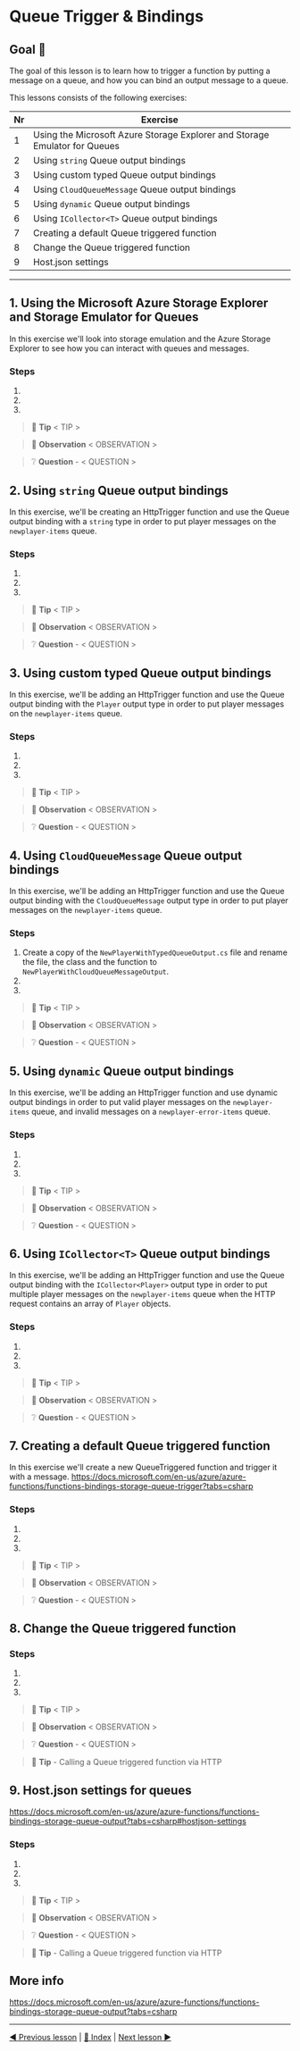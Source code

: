 # Queue Trigger & Bindings

## Goal 🎯

The goal of this lesson is to learn how to trigger a function by putting a message on a queue, and how you can bind an output message to a queue.

This lessons consists of the following exercises:

|Nr|Exercise
|-|-
|1|Using the Microsoft Azure Storage Explorer and Storage Emulator for Queues
|2|Using `string` Queue output bindings
|3|Using custom typed Queue output bindings
|4|Using `CloudQueueMessage` Queue output bindings
|5|Using `dynamic` Queue output bindings
|6|Using `ICollector<T>` Queue output bindings
|7|Creating a default Queue triggered function
|8|Change the Queue triggered function
|9|Host.json settings

---

## 1. Using the Microsoft Azure Storage Explorer and Storage Emulator for Queues

In this exercise we'll look into storage emulation and the Azure Storage Explorer to see how you can interact with queues and messages.

### Steps

1.
2.
3.

> 📝 __Tip__ < TIP >

> 🔎 __Observation__ < OBSERVATION >

> ❔ __Question__ - < QUESTION >

## 2. Using `string` Queue output bindings

In this exercise, we'll be creating an HttpTrigger function and use the Queue output binding with a `string` type in order to put player messages on the `newplayer-items` queue.

### Steps

1.
2.
3.

> 📝 __Tip__ < TIP >

> 🔎 __Observation__ < OBSERVATION >

> ❔ __Question__ - < QUESTION >

## 3. Using custom typed Queue output bindings

In this exercise, we'll be adding an HttpTrigger function and use the Queue output binding with the `Player` output type in order to put player messages on the `newplayer-items` queue.

### Steps

1.
2.
3.

> 📝 __Tip__ < TIP >

> 🔎 __Observation__ < OBSERVATION >

> ❔ __Question__ - < QUESTION >

## 4. Using `CloudQueueMessage` Queue output bindings

In this exercise, we'll be adding an HttpTrigger function and use the Queue output binding with the `CloudQueueMessage` output type in order to put player messages on the `newplayer-items` queue.

### Steps

1. Create a copy of the `NewPlayerWithTypedQueueOutput.cs` file and rename the file, the class and the function to `NewPlayerWithCloudQueueMessageOutput`.
2. 
3. 

> 📝 __Tip__ < TIP >

> 🔎 __Observation__ < OBSERVATION >

> ❔ __Question__ - < QUESTION >

## 5. Using `dynamic` Queue output bindings

In this exercise, we'll be adding an HttpTrigger function and use dynamic output bindings in order to put valid player messages on the `newplayer-items` queue, and invalid messages on a `newplayer-error-items` queue.

### Steps

1.
2.
3.

> 📝 __Tip__ < TIP >

> 🔎 __Observation__ < OBSERVATION >

> ❔ __Question__ - < QUESTION >

## 6. Using `ICollector<T>` Queue output bindings

In this exercise, we'll be adding an HttpTrigger function and use the Queue output binding with the `ICollector<Player>` output type in order to put multiple player messages on the `newplayer-items` queue when the HTTP request contains an array of `Player` objects.

### Steps

1.
2.
3.

> 📝 __Tip__ < TIP >

> 🔎 __Observation__ < OBSERVATION >

> ❔ __Question__ - < QUESTION >

## 7. Creating a default Queue triggered function

In this exercise we'll create a new QueueTriggered function and trigger it with a message.
https://docs.microsoft.com/en-us/azure/azure-functions/functions-bindings-storage-queue-trigger?tabs=csharp

### Steps

1.
2.
3.

> 📝 __Tip__ < TIP >

> 🔎 __Observation__ < OBSERVATION >

> ❔ __Question__ - < QUESTION >

## 8. Change the Queue triggered function

### Steps

1.
2.
3.

> 📝 __Tip__ < TIP >

> 🔎 __Observation__ < OBSERVATION >

> ❔ __Question__ - < QUESTION >

> 📝 __Tip__ - Calling a Queue triggered function via HTTP

## 9. Host.json settings for queues

https://docs.microsoft.com/en-us/azure/azure-functions/functions-bindings-storage-queue-output?tabs=csharp#hostjson-settings

### Steps

1.
2.
3.

> 📝 __Tip__ < TIP >

> 🔎 __Observation__ < OBSERVATION >

> ❔ __Question__ - < QUESTION >

> 📝 __Tip__ - Calling a Queue triggered function via HTTP

## More info

https://docs.microsoft.com/en-us/azure/azure-functions/functions-bindings-storage-queue-output?tabs=csharp

---
[◀ Previous lesson](blob.md) | [🔼 Index](_index.md) | [Next lesson ▶](table.md)
